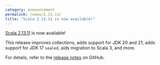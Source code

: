 ```yaml
---
category: announcement
permalink: /news/2.13.11/
title: "Scala 2.13.11 is now available!"
---
```

[Scala 2.13.11](https://github.com/scala/scala/releases/tag/v2.13.11) is now available!

This release
improves collections,
adds support for JDK 20 and 21,
adds support for JDK 17 `sealed`,
aids migration to Scala 3,
and more.

For details, refer to the [release notes](https://github.com/scala/scala/releases/tag/v2.13.11) on GitHub.
